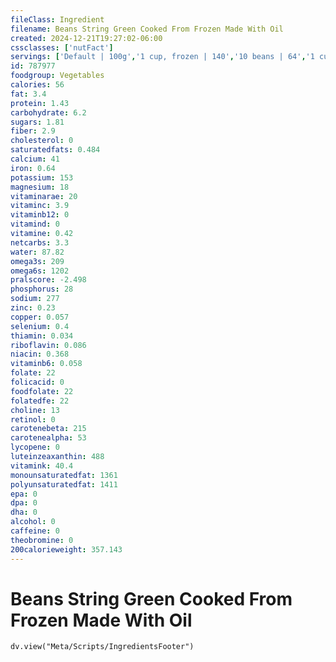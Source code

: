 ```yaml
---
fileClass: Ingredient
filename: Beans String Green Cooked From Frozen Made With Oil
created: 2024-12-21T19:27:02-06:00
cssclasses: ['nutFact']
servings: ['Default | 100g','1 cup, frozen | 140','10 beans | 64','1 cut piece | 2']
id: 787977
foodgroup: Vegetables
calories: 56
fat: 3.4
protein: 1.43
carbohydrate: 6.2
sugars: 1.81
fiber: 2.9
cholesterol: 0
saturatedfats: 0.484
calcium: 41
iron: 0.64
potassium: 153
magnesium: 18
vitaminarae: 20
vitaminc: 3.9
vitaminb12: 0
vitamind: 0
vitamine: 0.42
netcarbs: 3.3
water: 87.82
omega3s: 209
omega6s: 1202
pralscore: -2.498
phosphorus: 28
sodium: 277
zinc: 0.23
copper: 0.057
selenium: 0.4
thiamin: 0.034
riboflavin: 0.086
niacin: 0.368
vitaminb6: 0.058
folate: 22
folicacid: 0
foodfolate: 22
folatedfe: 22
choline: 13
retinol: 0
carotenebeta: 215
carotenealpha: 53
lycopene: 0
luteinzeaxanthin: 488
vitamink: 40.4
monounsaturatedfat: 1361
polyunsaturatedfat: 1411
epa: 0
dpa: 0
dha: 0
alcohol: 0
caffeine: 0
theobromine: 0
200calorieweight: 357.143
---
```


# Beans String Green Cooked From Frozen Made With Oil

```dataviewjs
dv.view("Meta/Scripts/IngredientsFooter")
```